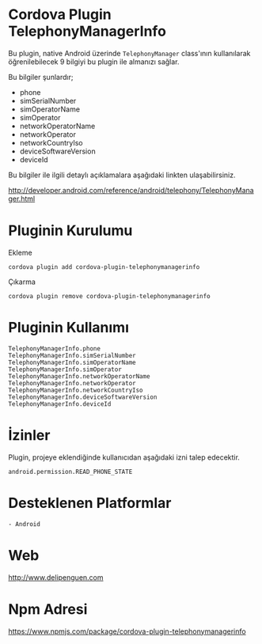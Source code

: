 
Cordova Plugin TelephonyManagerInfo
=================================

Bu plugin, native Android üzerinde `TelephonyManager` class'ının kullanılarak öğrenilebilecek 9 bilgiyi bu plugin ile almanızı sağlar.

Bu bilgiler şunlardır;

- phone
- simSerialNumber
- simOperatorName
- simOperator
- networkOperatorName
- networkOperator
- networkCountryIso
- deviceSoftwareVersion
- deviceId

Bu bilgiler ile ilgili detaylı açıklamalara aşağıdaki linkten ulaşabilirsiniz.

http://developer.android.com/reference/android/telephony/TelephonyManager.html

Pluginin Kurulumu
=================================

Ekleme
```
cordova plugin add cordova-plugin-telephonymanagerinfo
```

Çıkarma
```
cordova plugin remove cordova-plugin-telephonymanagerinfo
```

Pluginin Kullanımı
=================================
```
TelephonyManagerInfo.phone
TelephonyManagerInfo.simSerialNumber
TelephonyManagerInfo.simOperatorName
TelephonyManagerInfo.simOperator
TelephonyManagerInfo.networkOperatorName
TelephonyManagerInfo.networkOperator
TelephonyManagerInfo.networkCountryIso
TelephonyManagerInfo.deviceSoftwareVersion
TelephonyManagerInfo.deviceId
```
İzinler
=================================

Plugin, projeye eklendiğinde kullanıcıdan aşağıdaki izni talep edecektir.
```
android.permission.READ_PHONE_STATE
```
Desteklenen Platformlar
=================================
```
- Android
```

Web
=================================
http://www.delipenguen.com

Npm Adresi
=================================
https://www.npmjs.com/package/cordova-plugin-telephonymanagerinfo
